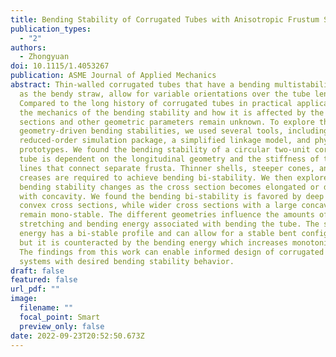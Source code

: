 ```yaml
---
title: Bending Stability of Corrugated Tubes with Anisotropic Frustum Shells
publication_types:
  - "2"
authors:
  - Zhongyuan
doi: 10.1115/1.4053267
publication: ASME Journal of Applied Mechanics
abstract: Thin-walled corrugated tubes that have a bending multistability, such
  as the bendy straw, allow for variable orientations over the tube length.
  Compared to the long history of corrugated tubes in practical applications,
  the mechanics of the bending stability and how it is affected by the cross
  sections and other geometric parameters remain unknown. To explore the
  geometry-driven bending stabilities, we used several tools, including a
  reduced-order simulation package, a simplified linkage model, and physical
  prototypes. We found the bending stability of a circular two-unit corrugated
  tube is dependent on the longitudinal geometry and the stiffness of the crease
  lines that connect separate frusta. Thinner shells, steeper cones, and weaker
  creases are required to achieve bending bi-stability. We then explored how the
  bending stability changes as the cross section becomes elongated or distorted
  with concavity. We found the bending bi-stability is favored by deep and
  convex cross sections, while wider cross sections with a large concavity
  remain mono-stable. The different geometries influence the amounts of
  stretching and bending energy associated with bending the tube. The stretching
  energy has a bi-stable profile and can allow for a stable bent configuration,
  but it is counteracted by the bending energy which increases monotonically.
  The findings from this work can enable informed design of corrugated tube
  systems with desired bending stability behavior.
draft: false
featured: false
url_pdf: ""
image:
  filename: ""
  focal_point: Smart
  preview_only: false
date: 2022-09-23T20:52:50.673Z
---
```

